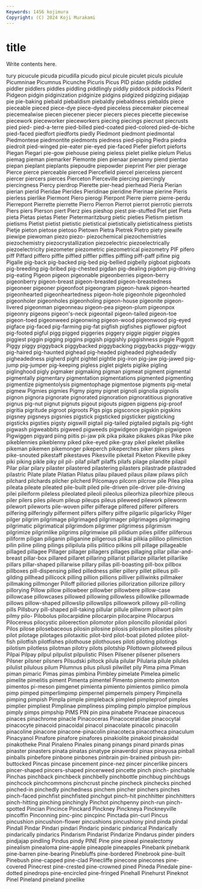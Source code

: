 ```yaml
---
Keywords: 1456 kojimura
Copyright: (C) 2024 Koji Murakami
---
```


# title

Write contents here.



tury picucule picuda picudilla picudo picul
picule piculet piculs piculule Picumninae Picumnus Picunche Picuris Picus PID
pidan piddle piddled piddler piddlers piddles piddling piddlingly piddly piddock
piddocks Piderit Pidgeon pidgin pidginization pidginize pidgins pidgized pidgizing pidjajap
pie pie-baking piebald piebaldism piebaldly piebaldness piebalds piece pieceable pieced
piece-dye piece-dyed pieceless piecemaker piecemeal piecemealwise piecen piecener piecer piecers
pieces piecette piecewise piecework pieceworker pieceworkers piecing piecings piecrust piecrusts
pied pied- pied-a-terre pied-billed pied-coated pied-colored pied-de-biche pied-faced piedfort piedforts
piedly Piedmont piedmont piedmontal Piedmontese piedmontite piedmonts piedness pied-piping Piedra
piedra piedroit pied-winged pie-eater pie-eyed pie-faced Piefer piefort pieforts Piegan
Piegari pie-gow piehouse pieing pieless pielet pielike pielum Pielus piemag
pieman piemarker Piemonte pien pienaar pienanny piend pientao piepan pieplant
pieplants piepoudre piepowder pieprint Pier pier pierage Pierce pierce pierceable
pierced Piercefield piercel pierceless piercent piercer piercers pierces Pierceton Pierceville
piercing piercingly piercingness Piercy pierdrop Pierette pier-head pierhead Pieria Pierian
pierian pierid Pieridae Pierides Pieridinae pieridine Pierinae pierine Pieris pierless
pierlike Piermont Piero pierogi Pierpont Pierre pierre pierre-perdu Pierrepont Pierrette
pierrette Pierro Pierron Pierrot pierrot pierrotic pierrots Piers piers Pierson
piert Pierz pies pieshop piest pie-stuffed Piet piet Pieta pieta
Pietas pietas Pieter Pietermaritzburg pietic pieties Pietism pietism pietisms Pietist
pietist pietistic pietistical pietistically pietisticalness pietists Pietje pieton pietose pietoso
Pietown Pietra Pietrek Pietro piety piewife piewipe piewoman piezo piezo-
piezochemical piezochemistries piezochemistry piezocrystallization piezoelectric piezoelectrically piezoelectricity piezometer piezometric piezometrical
piezometry PIF pifero piff Piffard piffero piffle piffled piffler piffles
piffling piff-paff pifine pig Pigalle pig-back pig-backed pig-bed pig-bellied pigbelly
pigboat pigboats pig-breeding pig-bribed pig-chested pigdan pig-dealing pigdom pig-driving pig-eating
Pigeon pigeon pigeonable pigeonberries pigeon-berry pigeonberry pigeon-breast pigeon-breasted pigeon-breastedness pigeoneer
pigeoner pigeonfoot pigeongram pigeon-hawk pigeon-hearted pigeonhearted pigeonheartedness pigeon-hole pigeonhole pigeonholed
pigeonholer pigeonholes pigeonholing pigeon-house pigeonite pigeon-livered pigeonman pigeonneau pigeon-pea pigeon-plum
pigeonpox pigeonry pigeons pigeon's-neck pigeontail pigeon-tailed pigeon-toe pigeon-toed pigeonweed pigeonwing
pigeon-wood pigeonwood pig-eyed pigface pig-faced pig-farming pig-fat pigfish pigfishes pigflower
pigfoot pig-footed pigful pigg pigged piggeries piggery piggie piggier piggies
piggiest piggin pigging piggins piggish piggishly piggishness piggle Piggott Piggy
piggy piggyback piggybacked piggybacking piggybacks piggy-wiggy pig-haired pig-haunted pighead pig-headed
pigheaded pigheadedly pigheadedness pigherd pight pightel pightle pig-iron pig-jaw pig-jawed
pig-jump pig-jumper pig-keeping pigless piglet piglets piglike pigling piglinghood pigly
pigmaker pigmaking pigman pigmeat pigment pigmental pigmentally pigmentary pigmentation pigmentations
pigmented pigmenting pigmentize pigmentolysis pigmentophage pigmentose pigments pig-metal pigmew Pigmies
pigmies Pigmy pigmy pignet pignoli pignolia pignolis pignon pignora pignorate
pignorated pignoration pignoratitious pignorative pignus pig-nut pignut pignuts pigout pigouts
pigpen pigpens pig-proof pigritia pigritude pigroot pigroots Pigs pigs pigsconce
pigskin pigskins pigsney pigsneys pigsnies pigstick pigsticked pigsticker pigsticking pigsticks
pigsties pigsty pigswill pigtail pig-tailed pigtailed pigtails pig-tight pigwash pigweabbits
pigweed pigweeds pigwidgeon pigwidgin pigwigeon Pigwiggen pigyard piing piitis pi-jaw
pik pika pikake pikakes pikas Pike pike pikeblennies pikeblenny piked
pike-eyed pike-gray pikel pikelet pikelike pikeman pikemen pikemonger pikeperch pikeperches
piker pikers pikes pike-snouted pikestaff pikestaves Pikesville piketail Piketon Pikeville
pikey piki piking pikle piky pil pil- pilaf pilaff pilaffs
pilafs pilage pilandite pilapil Pilar pilar pilary pilaster pilastered pilastering
pilasters pilastrade pilastraded pilastric Pilate pilate Pilatian Pilatus pilau pilaued
pilaus pilaw pilaws pilch pilchard pilchards pilcher pilcherd Pilcomayo pilcorn
pilcrow pile Pilea pilea pileata pileate pileated pile-built piled pile-driven
pile-driver pile-driving pilei pileiform pileless pileolated pileoli pileolus pileorhiza pileorhize
pileous piler pilers piles pileum pileup pileups pileus pileweed pilework
pileworm pilewort pileworts pile-woven pilfer pilferage pilfered pilferer pilferers pilfering
pilferingly pilferment pilfers pilfery pilfre pilgarlic pilgarlicky Pilger pilger pilgrim
pilgrimage pilgrimaged pilgrimager pilgrimages pilgrimaging pilgrimatic pilgrimatical pilgrimdom pilgrimer pilgrimess
pilgrimism pilgrimize pilgrimlike pilgrims pilgrimwise pili pilidium pilies pilifer piliferous
piliform piligan piliganin piliganine piligerous pilikai pilikia pililloo pilimiction pilin
piline piling pilings pilipilula pilis pilitico pilkins pill pillage pillageable
pillaged pillagee Pillager pillager pillagers pillages pillaging pillar pillar-and-breast pillar-box
pillared pillaret pillaring pillarist pillarize pillarlet pillarlike pillars pillar-shaped pillarwise
pillary pillas pill-boasting pill-box pillbox pillboxes pill-dispensing pilled pilledness piller
pillery pillet pilleus pill-gilding pillhead pillicock pilling pillion pillions pilliver
pilliwinks pillmaker pillmaking pillmonger Pilloff pilloried pillories pillorization pillorize pillory
pillorying Pillow pillow pillowbeer pillowber pillowbere pillow-case pillowcase pillowcases pillowed
pillowing pillowless pillowlike pillowmade pillows pillow-shaped pillowslip pillowslips pillowwork pillowy
pill-rolling pills Pillsbury pill-shaped pill-taking pillular pillule pillworm pillwort pilm
pilmy pilo- Pilobolus pilocarpidine pilocarpin pilocarpine Pilocarpus Pilocereus pilocystic piloerection
pilomotor pilon piloncillo pilonidal pilori Pilos pilose pilosebaceous pilosin pilosine
pilosis pilosism pilosities pilosity pilot pilotage pilotages pilotaxitic pilot-bird pilot-boat
piloted pilotee pilot-fish pilotfish pilotfishes pilothouse pilothouses piloti piloting pilotings
pilotism pilotless pilotman pilotry pilots pilotship Pilottown pilotweed pilous Pilpai
Pilpay pilpul pilpulist pilpulistic Pilsen Pilsener pilsener pilseners Pilsner pilsner
pilsners Pilsudski piltock pilula pilular Pilularia pilule pilules pilulist pilulous
pilum Pilumnus pilus pilusli pilwillet pily Pima pima Piman piman
pimaric Pimas pimas pimbina Pimbley pimelate Pimelea pimelic pimelite pimelitis
piment Pimenta pimentel Pimento pimento pimenton pimentos pi-meson pimgenet pimienta
pimiento pimientos pimlico pimola pimp pimped pimperlimpimp pimpernel pimpernels pimpery
Pimpinella pimping pimpish Pimpla pimple pimpleback pimpled pimpleproof pimples pimplier
pimpliest Pimplinae pimpliness pimpling pimplo pimploe pimplous pimply pimps pimpship
PIMS PIN pin pina pinabete Pinaceae pinaceous pinaces pinachrome pinacle
Pinacoceras Pinacoceratidae pinacocytal pinacocyte pinacoid pinacoidal pinacol pinacolate pinacolic pinacolin
pinacoline pinacone pinacone-pinacolin pinacoteca pinacotheca pinaculum Pinacyanol Pinafore pinafore pinafores
pinakiolite pinakoid pinakoidal pinakotheke Pinal Pinaleno Pinales pinang pinangs pinard
pinards pinas pinaster pinasters pinata pinatas pinatype pinaverdol pinax pinayusa
pinball pinballs pinbefore pinbone pinbones pinbrain pin-brained pinbush pin-buttocked Pincas
pincase pincement pince-nez pincer pincerlike pincers pincer-shaped pincers-shaped pincerweed pincette
pinch pinch- pinchable Pinchas pinchback pinchbeck pinchbelly pinchbottle pinchbug pinchbugs
pinchcock pinchcommons pinchcrust pinche pincheck pinchecks pinched pinched-in pinchedly pinchedness
pinchem pincher pinchers pinches pinch-faced pinchfist pinchfisted pinchgut pinch-hit pinchhitter
pinchhitters pinch-hitting pinching pinchingly Pinchot pinchpenny pinch-run pinch-spotted Pincian Pincince
Pinckard Pinckney Pinckneya Pinckneyville pincoffin Pinconning pinc-pinc pincpinc Pinctada pin-curl
Pincus pincushion pincushion-flower pincushions pincushiony pind pinda pindal Pindall Pindar
Pindari pindari Pindaric pindaric pindarical Pindarically pindarically pindarics Pindarism Pindarist
Pindarize Pindarus pinder pinders pindjajap pindling Pindus pindy PINE Pine
pine pineal pinealectomy pinealism pinealoma pine-apple pineapple pineapples Pinebank pinebank
pine-barren pine-bearing Pinebluffs pine-bordered Pinebrook pine-built Pinebush pine-capped pine-clad Pinecliffe
pinecone pinecones pine-covered Pinecrest pine-crested pine-crowned pined Pineda Pinedale pine-dotted
pinedrops pine-encircled pine-fringed Pinehall Pinehurst Pineknot Pinel Pineland pineland pinelike
